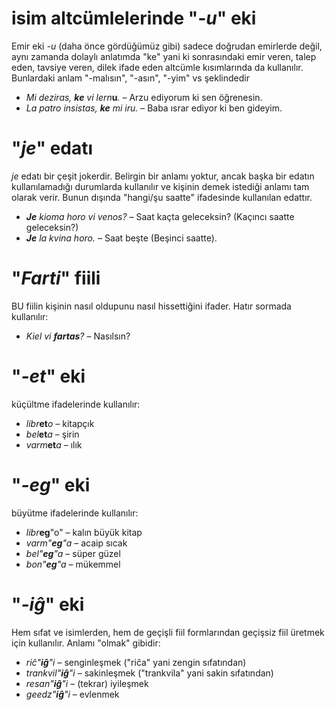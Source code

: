 # isim altcümlelerinde "*-u*" eki

Emir eki *-u* (daha önce gördüğümüz gibi) sadece doğrudan emirlerde değil, aynı zamanda dolaylı anlatımda "ke" yani ki sonrasındaki emir veren, talep eden, tavsiye veren, dilek ifade eden altcümle kısımlarında da kullanılır. Bunlardaki anlam "-malısın", "-asın", "-yim" vs şeklindedir

- *Mi deziras, __ke__ vi lern*__u__*.* – Arzu ediyorum ki sen öğrenesin.
- *La patro insistas, __ke__ mi iru.* – Baba ısrar ediyor ki ben gideyim. 
 
# "*je*" edatı

*je* edatı bir çeşit jokerdir. Belirgin bir anlamı yoktur, ancak başka bir edatın kullanılamadığı durumlarda kullanılır ve kişinin demek istediği anlamı tam olarak verir. Bunun dışında "hangi/şu saatte" ifadesinde kullanılan edattır.

- *__Je__ kioma horo vi venos?* – Saat kaçta geleceksin? (Kaçıncı saatte geleceksin?)
- *__Je__ la kvina horo.* – Saat beşte (Beşinci saatte).
 

# "*Farti*" fiili

BU fiilin kişinin nasıl oldupunu nasıl hissettiğini ifader. Hatır sormada kullanılır:

- *Kiel vi __fartas__?* – Nasılsın?


# "*-et*" eki

küçültme ifadelerinde kullanılır:

- *libr*__et__*o* – kitapçık
- *bel*__et__*a*  – şirin
- *varm*__et__*a* – ılık
 

# "*-eg*" eki

büyütme ifadelerinde kullanılır:

- *libr*__eg__"o"    – kalın büyük kitap
- *varm"__eg__"a*  – acaip sıcak
- *bel"__eg__"a*   – süper güzel
- *bon"__eg__"a*   – mükemmel
 

# "*-iĝ*" eki

Hem sıfat ve isimlerden, hem de geçişli fiil formlarından geçişsiz fiil üretmek için kullanılır. Anlamı "olmak" gibidir:

- *riĉ"__iĝ__"i*          – senginleşmek ("riĉa" yani zengin sıfatından)
- *trankvil"__iĝ__"i* – sakinleşmek ("trankvila" yani sakin sıfatından)
- *resan"__iĝ__"i*    – (tekrar) iyileşmek
- *geedz"__iĝ__"i*    – evlenmek
 

